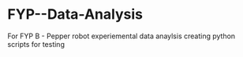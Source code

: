 # FYP--Data-Analysis
For FYP B - Pepper robot experiemental data anaylsis creating python scripts for testing
